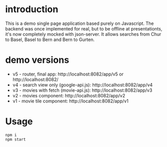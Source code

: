 # introduction
This is a demo single page application based purely on Javascript. The backend was once implemented for real, but to be offline at presentationts, it's now completely mocked with json-server. It allows searches from Chur to Basel, Basel to Bern and Bern to Gurten.

# demo versions
 * v5 - router, final app: http://localhost:8082/app/v5 or http://localhost:8082/
 * v4 - search view only (google-api.js): http://localhost:8082/app/v4
 * v3 - movies with fetch (movie-api.js): http://localhost:8082/app/v3
 * v2 - movies component: http://localhost:8082/app/v2
 * v1 - movie tile component: http://localhost:8082/app/v1

# Usage
    npm i
    npm start
